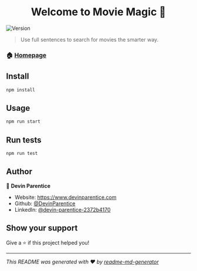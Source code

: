 <h1 align="center">Welcome to Movie Magic 👋</h1>
<p>
  <img alt="Version" src="https://img.shields.io/badge/version-0.1.0-blue.svg?cacheSeconds=2592000" />
</p>

> Use full sentences to search for movies the smarter way.

### 🏠 [Homepage](https://www.moviemagic.dev/)

## Install

```sh
npm install
```

## Usage

```sh
npm run start
```

## Run tests

```sh
npm run test
```

## Author

👤 **Devin Parentice**

* Website: https://www.devinparentice.com
* Github: [@DevinParentice](https://github.com/DevinParentice)
* LinkedIn: [@devin-parentice-2372b4170](https://linkedin.com/in/devin-parentice-2372b4170)

## Show your support

Give a ⭐️ if this project helped you!

***
_This README was generated with ❤️ by [readme-md-generator](https://github.com/kefranabg/readme-md-generator)_